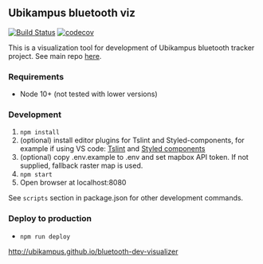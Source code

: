 ## Ubikampus bluetooth viz

[![Build Status](https://travis-ci.org/ubikampus/bluetooth-dev-visualizer.svg?branch=master)](https://travis-ci.org/ubikampus/bluetooth-dev-visualizer)
[![codecov](https://codecov.io/gh/ubikampus/bluetooth-dev-visualizer/branch/master/graph/badge.svg)](https://codecov.io/gh/ubikampus/bluetooth-dev-visualizer)

This is a visualization tool for development of Ubikampus bluetooth tracker
project. See main repo
[here](https://github.com/ubikampus/Bluetooth-location-server).

### Requirements

* Node 10+ (not tested with lower versions)

### Development

1. `npm install`
1. (optional) install editor plugins for Tslint and Styled-components, for
   example if using VS code:
   [Tslint](https://marketplace.visualstudio.com/items?itemName=ms-vscode.vscode-typescript-tslint-plugin)
   and [Styled
   components](https://marketplace.visualstudio.com/items?itemName=jpoissonnier.vscode-styled-components)
1. (optional) copy .env.example to .env and set mapbox API token. If not
   supplied, fallback raster map is used.
1. `npm start`
1. Open browser at localhost:8080

See `scripts` section in package.json for other development commands.

### Deploy to production

* `npm run deploy`

http://ubikampus.github.io/bluetooth-dev-visualizer
